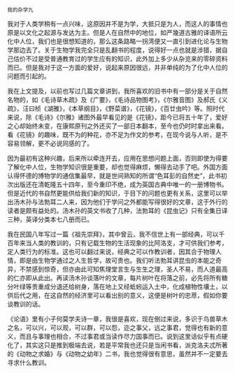     我的杂学九 

   我对于人类学稍有一点兴味，这原因并不是为学，大抵只是为人，而这人的事情也原是以文化之起源与发达为主。但是人在自然中的地位，如严幾道古雅的译语所云化中人位，我们也是很想知道的，那么这条路略一拐湾便又一直引到进化论与生物学那边去了。关于生物学我完全只是乱翻书的程度，说得好一点也就是涉猎，据自己估价不过是受普通教育过的学生应有的知识，此外加上多少从杂览来的零碎资料而已。但是我对于这一方面的爱好，说起来原因很远，并非单纯的为了化中人位的问题而引起的。

   我在上文提及，以前也写过几篇文章讲到，我所喜欢的旧书中有一部分是关于自然名物的，如《毛诗草木疏》及《广要》，《毛诗品物图考》，《尔雅音图》及郝氏《义疏》，汪曰桢《湖雅》，《本草纲目》，《野菜谱》，《花镜》，《百廿虫吟》等。照时代来说，除《毛诗》《尔雅》诸图外最早看见的是《花镜》，距今已将五十年了，爱好之心却始终未变，在康熙原刊之外还买了一部日本翻本，至今也仍时时拿出来看。看《花镜》的趣味，既不为的种花，亦不足为作文的参考，在现今说与人听，是不容易领解，更不必说同感的了。

   因为最初有这种兴趣，后来所以牵连开去，应用在思想问题上面，否则即使为得要了解化中人位，生物学知识很是重要，却也觉得麻烦，懒得去动手了吧。外国方面认得怀德的博物学的通信集最早，就是世间熟知的所谓“色耳彭的自然史”，此书初次出版还在清乾隆五十四年，至今重印不绝，成为英国古典中唯一的一册博物书。但是近代的书自然更能供给我们新的知识，于目下的问题也更有关系，这里可以举出汤木孙与法勃耳二人来，因为他们于学问之外都能写得很好的文章，这于外行的读者是颇有益处的。汤木孙的英文书收了几种，法勃耳的《昆虫记》只有全集日译三种，英译分类本七八册而已。

   我在民国八年写过一篇《祖先崇拜》，其中曾云，我不信世上有一部经典，可以千百年来当人类的教训的，只有记载生物的生活现象的比阿洛支，才可供我们参考，定人类行为的标准。这也可以翻过来说，经典之可以作教训者，因其合于物理人情，即是由生物学通过之人生哲学，故可贵也。我们听法勃耳讲昆虫的本能之奇异，不禁感到惊奇，但亦由此可知焦理堂言生与生生之理，圣人不易，而人道最高的仁亦即从此出。再读汤木孙谈落叶的文章，每片树叶在将落之前，必先将所有糖分叶绿等贵重成分退还给树身，落在地上又经蚯蚓运入土中，化成植物性壤土，以供后代之用，在这自然的经济里可以看出别的意义，这便是树叶的忠荩，假如你要谈教训的话。

   《论语》里有小子何莫学夫诗一章，我很是喜欢，现在倒过来说，多识于鸟兽草木之名，可以兴，可以观，可以群，可以怨，迩之事父，远之事君，觉得也有新的意义，而且与事理也相合，不过事君或当读作尽力国事而已。说到这里话似乎有点硬化了，其实这只是推到极端去说，若是平常我也还只是当闲书看，派克洛夫忒所著的《动物之求婚》与《动物之幼年》二书，我也觉得很有意思，虽然并不一定要去寻求什么教训。

